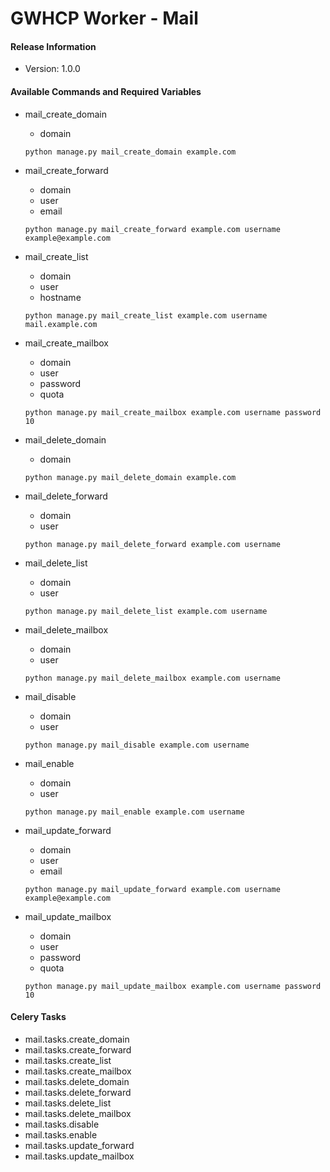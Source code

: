 # GWHCP Worker - Mail #

#### Release Information ####

* Version: 1.0.0

#### Available Commands and Required Variables ####

* mail_create_domain
    * domain

    `python manage.py mail_create_domain example.com`

* mail_create_forward
    * domain
    * user
    * email

    `python manage.py mail_create_forward example.com username example@example.com`

* mail_create_list
    * domain
    * user
    * hostname

    `python manage.py mail_create_list example.com username mail.example.com`

* mail_create_mailbox
    * domain
    * user
    * password
    * quota

    `python manage.py mail_create_mailbox example.com username password 10`

* mail_delete_domain
    * domain

    `python manage.py mail_delete_domain example.com`

* mail_delete_forward
    * domain
    * user

    `python manage.py mail_delete_forward example.com username`

* mail_delete_list
    * domain
    * user

    `python manage.py mail_delete_list example.com username`

* mail_delete_mailbox
    * domain
    * user

    `python manage.py mail_delete_mailbox example.com username`

* mail_disable
    * domain
    * user

    `python manage.py mail_disable example.com username`

* mail_enable
    * domain
    * user

    `python manage.py mail_enable example.com username`

* mail_update_forward
    * domain
    * user
    * email

    `python manage.py mail_update_forward example.com username example@example.com`

* mail_update_mailbox
    * domain
    * user
    * password
    * quota

    `python manage.py mail_update_mailbox example.com username password 10`

#### Celery Tasks ####

* mail.tasks.create_domain
* mail.tasks.create_forward
* mail.tasks.create_list
* mail.tasks.create_mailbox
* mail.tasks.delete_domain
* mail.tasks.delete_forward
* mail.tasks.delete_list
* mail.tasks.delete_mailbox
* mail.tasks.disable
* mail.tasks.enable
* mail.tasks.update_forward
* mail.tasks.update_mailbox